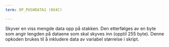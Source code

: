 ```yaml
---
term: OP_PUSHDATA1 (0X4C)

---
```

Skyver en viss mengde data opp på stakken. Den etterfølges av en byte som angir lengden på dataene som skal skyves inn (opptil 255 byte). Denne opkoden brukes til å inkludere data av variabel størrelse i skript.